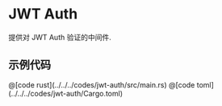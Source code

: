 # JWT Auth

提供对 JWT Auth 验证的中间件.

## 示例代码

<CodeGroup>
  <CodeGroupItem title="main.rs" active>
@[code rust](../../../codes/jwt-auth/src/main.rs)
  </CodeGroupItem>
  <CodeGroupItem title="Cargo.toml">
@[code toml](../../../codes/jwt-auth/Cargo.toml)
  </CodeGroupItem>
</CodeGroup>